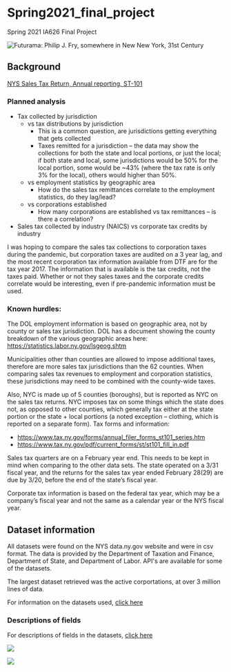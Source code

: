 # Spring2021_final_project
 Spring 2021 IA626 Final Project
 
<p align="center>">
    <img src="https://media.giphy.com/media/3oKIPa2TdahY8LAAxy/giphy.gif" alt="Futurama: Philip J. Fry, somewhere in New New York, 31st Century" />
</p>

## Background

[NYS Sales Tax Return, Annual reporting, ST-101](https://www.tax.ny.gov/pdf/current_forms/st/st101_fill_in.pdf)

### Planned analysis

* Tax collected by jurisdiction 
    * vs tax distributions by jurisdiction
        * This is a common question, are jurisdictions getting everything that gets collected
        * Taxes remitted for a jurisdiction – the data may show the collections for both the state and local portions, or just the local; if both state and local, some jurisdictions would be 50% for the local portion, some would be ~43% (where the tax rate is only 3% for the local), others would higher than 50%.
    * vs employment statistics by geographic area
        * How do the sales tax remittances correlate to the employment statistics, do they lag/lead?
    * vs corporations established
        * How many corporations are established vs tax remittances – is there a correlation?
* Sales tax collected by industry (NAICS) vs corporate tax credits by industry

I was hoping to compare the sales tax collections to corporation taxes during the pandemic, but corporation taxes are audited on a 3 year lag, and the most recent corporation tax information available from DTF are for the tax year 2017.  The information that is available is the tax credits, not the taxes paid.  Whether or not they sales taxes and the corporate credits correlate would be interesting, even if pre-pandemic information must be used.

### Known hurdles:

The DOL employment information is based on geographic area, not by county or sales tax jurisdiction.  DOL has a document showing the county breakdown of the various geographic areas here:
https://statistics.labor.ny.gov/lsgeog.shtm

Municipalities other than counties are allowed to impose additional taxes, therefore are more sales tax jurisdictions than the 62 counties.  When comparing sales tax revenues to employment and corporation statistics, these jurisdictions may need to be combined with the county-wide taxes.

Also, NYC is made up of 5 counties (boroughs), but is reported as NYC on the sales tax returns.  NYC imposes tax on some things which the state does not, as opposed to other counties, which generally tax either at the state portion or the state + local portions (a noted exception – clothing, which is reported on a separate form).  Tax forms and information:
* https://www.tax.ny.gov/forms/annual_filer_forms_st101_series.htm
* https://www.tax.ny.gov/pdf/current_forms/st/st101_fill_in.pdf

Sales tax quarters are on a February year end.  This needs to be kept in mind when comparing to the other data sets.  The state operated on a 3/31 fiscal year, and the returns for the sales tax year ended February 28(29) are due by 3/20, before the end of the state’s fiscal year.

Corporate tax information is based on the federal tax year, which may be a company’s fiscal year and not the same as a calendar year or the NYS fiscal year.

## Dataset information

All datasets were found on the NYS data.ny.gov website and were in csv format.  The data is provided by the Department of Taxation and Finance, Department of State, and Department of Labor.  API's are available for some of the datasets.

The largest dataset retrieved was the active corportations, at over 3 million lines of data.

For information on the datasets used, [click here](datasets.md)

### Descriptions of fields

For descriptions of fields in the datasets, [click here](fields.md)


<p align="center>">
    <img src="https://media.gettyimages.com/photos/new-york-state-capitol-building-at-night-albany-picture-id136330095?s=2048x2048">
</p>

<p align="center>">
    <img src="https://media.gettyimages.com/photos/highway-to-albany-new-york-state-capitol-skyline-and-government-picture-id661898406?s=2048x2048">
    </p>